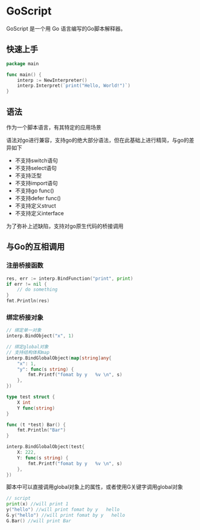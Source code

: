 # GoScript

GoScript 是一个用 Go 语言编写的Go脚本解释器。

## 快速上手

```go
package main

func main() {
	interp := NewInterpreter()
    interp.Interpret(`print("Hello, World!")`)
}
```

## 语法
作为一个脚本语言，有其特定的应用场景

语法对go进行兼容，支持go的绝大部分语法，但在此基础上进行精简，与go的差异如下

- 不支持switch语句
- 不支持select语句
- 不支持泛型
- 不支持import语句
- 不支持go func()
- 不支持defer func()
- 不支持定义struct
- 不支持定义interface

为了弥补上述缺陷，支持对go原生代码的桥接调用

## 与Go的互相调用

### 注册桥接函数

```go
res, err := interp.BindFunction("print", print)
if err != nil {
    // do something
}
fmt.Println(res)
```

### 绑定桥接对象

```go
// 绑定单一对象
interp.BindObject("x", 1)

// 绑定global对象
// 支持结构体和map
interp.BindGlobalObject(map[string]any{
    "x": 1,
    "y": func(s string) {
        fmt.Printf("fomat by y   %v \n", s)
    },
})

type test struct {
	X int
	Y func(string)
}

func (t *test) Bar() {
	fmt.Println("Bar")
}

interp.BindGlobalObject(test{
	X: 222,
	Y: func(s string) {
		fmt.Printf("fomat by y   %v \n", s)
	},
})
```

脚本中可以直接调用global对象上的属性，或者使用G关键字调用global对象

```go
// script
print(x) //will print 1
y("hello") //will print fomat by y   hello
G.y("hello") //will print fomat by y   hello
G.Bar() //will print Bar
```





